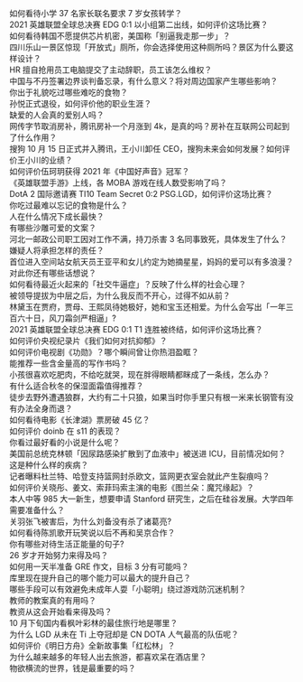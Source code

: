 如何看待小学 37 名家长联名要求 7 岁女孩转学？  
2021 英雄联盟全球总决赛 EDG 0:1 以小组第二出线，如何评价这场比赛？  
如何看待韩国不愿提供芯片机密，美国称「别逼我走那一步」？  
四川乐山一景区惊现「开放式」厕所，你会选择使用这种厕所吗？景区为什么要这样设计？  
HR 擅自抢用员工电脑提交了主动辞职，员工该怎么维权？  
中国与不丹签署边界谈判备忘录，有什么意义？将对周边国家产生哪些影响？  
你出于礼貌吃过哪些难吃的食物？  
孙悦正式退役，如何评价他的职业生涯？  
缺爱的人会真的爱别人吗？  
网传字节取消房补，腾讯房补一个月涨到 4k，是真的吗？房补在互联网公司起到了什么作用？  
搜狗 10 月 15 日正式并入腾讯，王小川卸任 CEO，搜狗未来会如何发展？如何评价王小川的业绩？  
如何评价伍珂玥获得 2021 年《中国好声音》冠军？  
《英雄联盟手游》上线，各 MOBA 游戏在线人数受影响了吗？  
DotA 2 国际邀请赛 TI10 Team Secret 0:2 PSG.LGD，如何评价这场比赛？  
你吃过最难以忘记的食物是什么？  
人在什么情况下成长最快？  
有哪些沙雕可爱的文案？  
河北一邮政公司职工因对工作不满，持刀杀害 3 名同事致死，具体发生了什么？嫌疑人将承担怎样的责任？  
首位进入空间站女航天员王亚平和女儿约定为她摘星星，妈妈的爱可以有多浪漫？对此你还有哪些话想说？  
如何看待最近火起来的「社交牛逼症」？反映了什么样的社会心理？  
被领导提拔为中层之后，为什么我反而不开心，过得不如从前？  
林黛玉在贾府，贾母、王熙凤待她极好，她和宝玉还相爱。为什么会写出「一年三百六十日，风刀霜剑严相逼」?  
2021 英雄联盟全球总决赛 EDG 0:1 T1 连胜被终结，如何评价这场比赛？  
如何评价央视纪录片《我们如何对抗抑郁》？  
如何评价电视剧《功勋》？哪个瞬间曾让你热泪盈眶？  
能推荐一些含金量高的写作书吗？  
小孩很喜欢吃肥肉，不给吃就哭，现在胖得眼睛都眯成了一条线，怎么办？  
有什么适合秋冬的保湿面霜值得推荐？  
徒步去野外遭遇狼群，大约有二十只狼，如果当时你手里只有根一米来长钢管有没有办法全身而退？  
如何看待电影《长津湖》票房破 45 亿？  
如何评价 doinb 在 s11 的表现？  
你看过最好看的小说是什么呢？  
美国前总统克林顿「因尿路感染扩散到了血液中」被送进 ICU，目前情况如何？这是种什么样的疾病？  
记者曝料杜兰特、哈登支持篮网封杀欧文，篮网更衣室会就此产生裂痕吗？  
如何评价关晓彤、姜文、索菲玛索主演的电影《图兰朵：魔咒缘起》？  
本人中等 985 大一新生，想要申请 Stanford 研究生，之后在硅谷发展。大学四年需要准备什么？  
关羽张飞被害后，为什么刘备没有杀了诸葛亮?  
如何看待陈凯歌开玩笑说以后不再和吴京合作？  
你有哪些对待生活正能量的句子?  
26 岁才开始努力来得及吗？  
如何用一天半准备 GRE 作文，目标 3 分有可能吗？  
库里现在提升自己的哪个能力可以最大的提升自己？  
哪些手段可以有效避免未成年人耍「小聪明」绕过游戏防沉迷机制？  
教师的教案真的有用吗？  
教资从这会开始看来得及吗？  
10 月下旬国内看枫叶彩林的最佳旅行地是哪里？  
为什么 LGD 从未在 Ti 上夺冠却是 CN DOTA 人气最高的队伍呢？  
如何评价《明日方舟》全新故事集「红松林」？  
为什么越来越多的年轻人出去旅游，都喜欢呆在酒店里？  
物欲横流的世界，钱是最重要的吗？  
